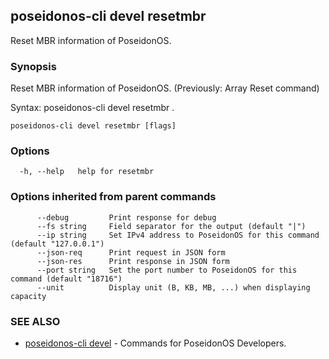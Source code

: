 ## poseidonos-cli devel resetmbr

Reset MBR information of PoseidonOS.

### Synopsis

Reset MBR information of PoseidonOS.
	(Previously: Array Reset command)

Syntax:
	poseidonos-cli devel resetmbr .
          

```
poseidonos-cli devel resetmbr [flags]
```

### Options

```
  -h, --help   help for resetmbr
```

### Options inherited from parent commands

```
      --debug         Print response for debug
      --fs string     Field separator for the output (default "|")
      --ip string     Set IPv4 address to PoseidonOS for this command (default "127.0.0.1")
      --json-req      Print request in JSON form
      --json-res      Print response in JSON form
      --port string   Set the port number to PoseidonOS for this command (default "18716")
      --unit          Display unit (B, KB, MB, ...) when displaying capacity
```

### SEE ALSO

* [poseidonos-cli devel](poseidonos-cli_devel.md)	 - Commands for PoseidonOS Developers.

